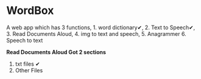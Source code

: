 # WordBox
A web app which has 3 functions, 1. word dictionary✔, 2. Text to Speech✔, 3. Read Documents Aloud, 4. img to text and speech, 5. Anagrammer 6. Speech to text

<b>Read Documents Aloud Got 2 sections</b>
1. txt files ✔
2. Other Files
